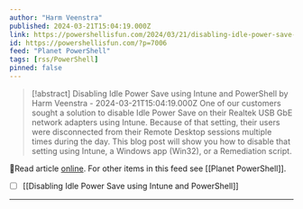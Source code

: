 ```yaml
---
author: "Harm Veenstra"
published: 2024-03-21T15:04:19.000Z
link: https://powershellisfun.com/2024/03/21/disabling-idle-power-save-using-intune-and-powershell/
id: https://powershellisfun.com/?p=7006
feed: "Planet PowerShell"
tags: [rss/PowerShell]
pinned: false
---
```

> [!abstract] Disabling Idle Power Save using Intune and PowerShell by Harm Veenstra - 2024-03-21T15:04:19.000Z
> One of our customers sought a solution to disable Idle Power Save on their Realtek USB GbE network adapters using Intune. Because of that setting, their users were disconnected from their Remote Desktop sessions multiple times during the day. This blog post will show you how to disable that setting using Intune, a Windows app (Win32), or a Remediation script.

🔗Read article [online](https://powershellisfun.com/2024/03/21/disabling-idle-power-save-using-intune-and-powershell/). For other items in this feed see [[Planet PowerShell]].

- [ ] [[Disabling Idle Power Save using Intune and PowerShell]]
- - -

